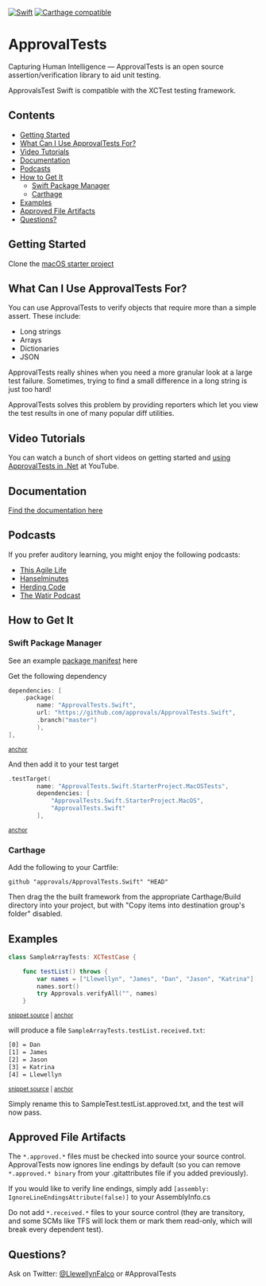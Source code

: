 [![Swift](https://github.com/approvals/ApprovalTests.Swift/actions/workflows/swift.yml/badge.svg)](https://github.com/approvals/ApprovalTests.Swift/actions/workflows/swift.yml)
[![Carthage compatible](https://img.shields.io/badge/Carthage-compatible-4BC51D.svg?style=flat)](https://github.com/Carthage/Carthage)

# ApprovalTests

Capturing Human Intelligence — ApprovalTests is an open source assertion/verification library to aid unit testing.

ApprovalsTest Swift is compatible with the XCTest testing framework.

<!-- toc -->
## Contents

  * [Getting Started](#getting-started)
  * [What Can I Use ApprovalTests For?](#what-can-i-use-approvaltests-for)
  * [Video Tutorials](#video-tutorials)
  * [Documentation](#documentation)
  * [Podcasts](#podcasts)
  * [How to Get It](#how-to-get-it)
    * [Swift Package Manager](#swift-package-manager)
    * [Carthage](#carthage)
  * [Examples](#examples)
  * [Approved File Artifacts](#approved-file-artifacts)
  * [Questions?](#questions)<!-- endToc -->


## Getting Started

Clone the [macOS starter project](https://github.com/approvals/ApprovalTests.Swift.StarterProject.MacOs)


## What Can I Use ApprovalTests For?

You can use ApprovalTests to verify objects that require more than a simple assert. These include:

- Long strings
- Arrays
- Dictionaries
- JSON

ApprovalTests really shines when you need a more granular look at a large test failure. Sometimes, trying to find a small difference in a long string is just too hard!

ApprovalTests solves this problem by providing reporters which let you view the test results in one of many popular diff utilities.


## Video Tutorials

You can watch a bunch of short videos on getting started and [using ApprovalTests in .Net](http://www.youtube.com/playlist?list=PL0C32F89E8BBB5368) at YouTube.


## Documentation

[Find the documentation here](./docs/README.md)


## Podcasts

If you prefer auditory learning, you might enjoy the following podcasts:

- [This Agile Life](http://www.thisagilelife.com/46/)
- [Hanselminutes](http://www.hanselminutes.com/360/approval-tests-with-llewellyn-falco)
- [Herding Code](http://www.developerfusion.com/media/122649/herding-code-117-llewellyn-falcon-on-approval-tests/)
- [The Watir Podcast](http://watirpodcast.com/podcast-53/)


## How to Get It

### Swift Package Manager

See an example [package manifest](https://github.com/approvals/ApprovalTests.Swift.StarterProject.MacOs/blob/main/Package.swift#L17-L22) here

Get the following dependency

<!-- snippet: package_include_approvals -->
<a id='snippet-package_include_approvals'></a>
```swift
dependencies: [
    .package(
        name: "ApprovalTests.Swift",
        url: "https://github.com/approvals/ApprovalTests.Swift",
        .branch("master")
        ),
],
```
<sup><a href='#snippet-package_include_approvals' title='Start of snippet'>anchor</a></sup>
<!-- endSnippet -->

And then add it to your test target

<!-- snippet: package_add_test_target -->
<a id='snippet-package_add_test_target'></a>
```swift
.testTarget(
        name: "ApprovalTests.Swift.StarterProject.MacOSTests",
        dependencies: [
            "ApprovalTests.Swift.StarterProject.MacOS",
            "ApprovalTests.Swift"
        ],
```
<sup><a href='#snippet-package_add_test_target' title='Start of snippet'>anchor</a></sup>
<!-- endSnippet -->

### Carthage

Add the following to your Cartfile:

    github "approvals/ApprovalTests.Swift" "HEAD"

Then drag the the built framework from the appropriate Carthage/Build directory into your project,
but with "Copy items into destination group's folder" disabled.


## Examples

<!-- snippet: sample_test -->
<a id='snippet-sample_test'></a>
```swift
class SampleArrayTests: XCTestCase {

    func testList() throws {
        var names = ["Llewellyn", "James", "Dan", "Jason", "Katrina"]
        names.sort()
        try Approvals.verifyAll("", names)
    }
```
<sup><a href='/ApprovalTests_SwiftTests/Demo/SampleArrayTests.swift#L8-L16' title='Snippet source file'>snippet source</a> | <a href='#snippet-sample_test' title='Start of snippet'>anchor</a></sup>
<!-- endSnippet -->

will produce a file `SampleArrayTests.testList.received.txt`:

<!-- snippet: SampleArrayTests.testList.approved.txt -->
<a id='snippet-SampleArrayTests.testList.approved.txt'></a>
```txt
[0] = Dan
[1] = James
[2] = Jason
[3] = Katrina
[4] = Llewellyn
```
<sup><a href='/ApprovalTests_SwiftTests/Demo/SampleArrayTests.testList.approved.txt#L1-L5' title='Snippet source file'>snippet source</a> | <a href='#snippet-SampleArrayTests.testList.approved.txt' title='Start of snippet'>anchor</a></sup>
<!-- endSnippet -->

Simply rename this to SampleTest.testList.approved.txt, and the test will now pass.


## Approved File Artifacts

The `*.approved.*` files must be checked into source your source control. ApprovalTests now ignores line endings by default (so you can remove `*.approved.* binary` from your .gitattributes file if you added previously).

If you would like to verify line endings, simply add `[assembly: IgnoreLineEndingsAttribute(false)]` to your AssemblyInfo.cs

Do not add `*.received.*` files to your source control (they are transitory, and some SCMs like TFS will lock them or mark them read-only, which will break every dependent test).


## Questions?

Ask on Twitter: [@LlewellynFalco](https://twitter.com/llewellynfalco) or #ApprovalTests
